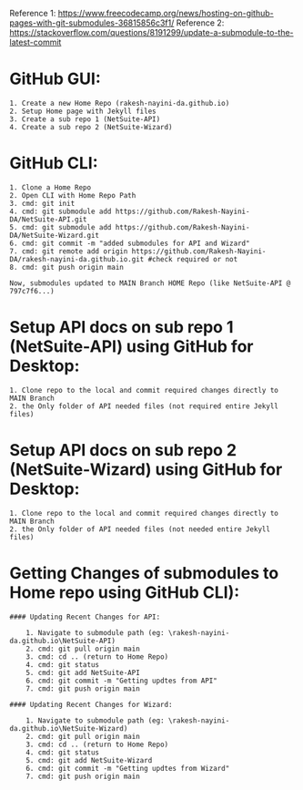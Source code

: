 Reference 1: https://www.freecodecamp.org/news/hosting-on-github-pages-with-git-submodules-36815856c3f1/
Reference 2: https://stackoverflow.com/questions/8191299/update-a-submodule-to-the-latest-commit

# GitHub GUI:

	1. Create a new Home Repo (rakesh-nayini-da.github.io)
	2. Setup Home page with Jekyll files
	3. Create a sub repo 1 (NetSuite-API)
	4. Create a sub repo 2 (NetSuite-Wizard)

# GitHub CLI:

	1. Clone a Home Repo
	2. Open CLI with Home Repo Path
	3. cmd: git init
	4. cmd: git submodule add https://github.com/Rakesh-Nayini-DA/NetSuite-API.git
	5. cmd: git submodule add https://github.com/Rakesh-Nayini-DA/NetSuite-Wizard.git
	6. cmd: git commit -m "added submodules for API and Wizard" 
	7. cmd: git remote add origin https://github.com/Rakesh-Nayini-DA/rakesh-nayini-da.github.io.git #check required or not
	8. cmd: git push origin main

	Now, submodules updated to MAIN Branch HOME Repo (like NetSuite-API @ 797c7f6...)



# Setup API docs on sub repo 1 (NetSuite-API) using GitHub for Desktop:

	1. Clone repo to the local and commit required changes directly to MAIN Branch
	2. the Only folder of API needed files (not required entire Jekyll files)


# Setup API docs on sub repo 2 (NetSuite-Wizard) using GitHub for Desktop:

	1. Clone repo to the local and commit required changes directly to MAIN Branch
	2. the Only folder of API needed files (not needed entire Jekyll files)




# Getting Changes of submodules to Home repo using GitHub CLI):

	#### Updating Recent Changes for API:
	
		1. Navigate to submodule path (eg: \rakesh-nayini-da.github.io\NetSuite-API)
		2. cmd: git pull origin main
		3. cmd: cd .. (return to Home Repo)
		4. cmd: git status
		5. cmd: git add NetSuite-API
		6. cmd: git commit -m "Getting updtes from API"
		7. cmd: git push origin main

	#### Updating Recent Changes for Wizard:
	
		1. Navigate to submodule path (eg: \rakesh-nayini-da.github.io\NetSuite-Wizard)
		2. cmd: git pull origin main
		3. cmd: cd .. (return to Home Repo)
		4. cmd: git status
		5. cmd: git add NetSuite-Wizard
		6. cmd: git commit -m "Getting updtes from Wizard"
		7. cmd: git push origin main
